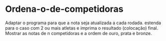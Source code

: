 # Ordena-o-de-competidoras
Adaptar o programa para que a nota seja atualizada a cada rodada. estenda para o caso com 2 ou mais atletas e imprima o resultado (colocação) final. Mostrar as notas de n competidoras e a ordem de ouro, prata e bronze.
